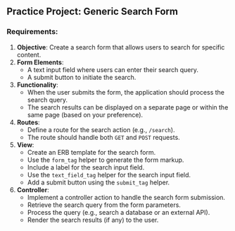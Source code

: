 ## Practice Project: Generic Search Form

### Requirements:
1. **Objective**: Create a search form that allows users to search for specific content.
2. **Form Elements**:
   - A text input field where users can enter their search query.
   - A submit button to initiate the search.
3. **Functionality**:
   - When the user submits the form, the application should process the search query.
   - The search results can be displayed on a separate page or within the same page (based on your preference).
4. **Routes**:
   - Define a route for the search action (e.g., `/search`).
   - The route should handle both `GET` and `POST` requests.
5. **View**:
   - Create an ERB template for the search form.
   - Use the `form_tag` helper to generate the form markup.
   - Include a label for the search input field.
   - Use the `text_field_tag` helper for the search input field.
   - Add a submit button using the `submit_tag` helper.
6. **Controller**:
   - Implement a controller action to handle the search form submission.
   - Retrieve the search query from the form parameters.
   - Process the query (e.g., search a database or an external API).
   - Render the search results (if any) to the user.